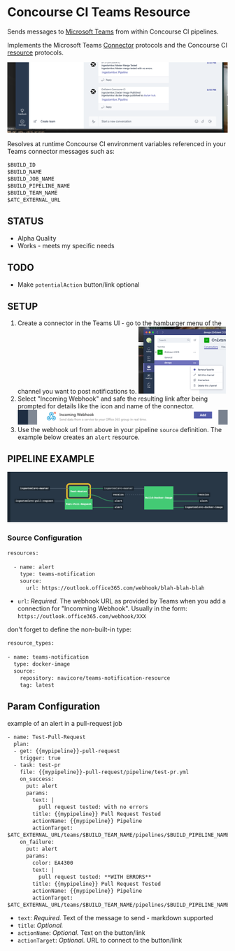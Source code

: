 # Concourse CI Teams Resource

Sends messages to [Microsoft Teams](https://teams.microsoft.com) from within Concourse CI
pipelines.

Implements the Microsoft Teams [Connector](https://dev.outlook.com/Connectors/Reference) protocols and
the Concourse CI [resource](https://concourse.ci/implementing-resources.html) protocols.

![teams](images/teams2.png)

Resolves at runtime Concourse CI environment variables referenced in your Teams
connector messages such as:

```
$BUILD_ID
$BUILD_NAME
$BUILD_JOB_NAME
$BUILD_PIPELINE_NAME
$BUILD_TEAM_NAME
$ATC_EXTERNAL_URL
```

## STATUS

* Alpha Quality
* Works - meets my specific needs

## TODO

* Make `potentialAction` button/link optional

## SETUP

1. Create a connector in the Teams UI - go to the hamburger menu of the channel you want to post
notifications to.
![connector](images/connector.png)
2. Select "Incoming Webhook" and safe the resulting link after being prompted for details like the icon and name
of the connector.
![webhook](images/webhook.png)
3. Use the webhook url from above in your pipeline `source` definition.  The example below creates an `alert` resource.

## PIPELINE EXAMPLE

![pipeline](images/pipeline.png)

### Source Configuration

```
resources:

  - name: alert
    type: teams-notification
    source:
      url: https://outlook.office365.com/webhook/blah-blah-blah
```
* `url`: *Required.* The webhook URL as provided by Teams when you add a
connection for "Incomming Webhook". Usually in the
form: `https://outlook.office365.com/webhook/XXX`

don't forget to define the non-built-in type:

```
resource_types:

- name: teams-notification
  type: docker-image
  source:
    repository: navicore/teams-notification-resource
    tag: latest
```

## Param Configuration

example of an alert in a pull-request job
```
- name: Test-Pull-Request
  plan:
  - get: {{mypipeline}}-pull-request
    trigger: true
  - task: test-pr
    file: {{mypipeline}}-pull-request/pipeline/test-pr.yml
    on_success:
      put: alert
      params:
        text: |
          pull request tested: with no errors
        title: {{mypipeline}} Pull Request Tested
        actionName: {{mypipeline}} Pipeline
        actionTarget: $ATC_EXTERNAL_URL/teams/$BUILD_TEAM_NAME/pipelines/$BUILD_PIPELINE_NAME/jobs/$BUILD_JOB_NAME/builds/$BUILD_NAME
    on_failure:
      put: alert
      params:
        color: EA4300
        text: |
          pull request tested: **WITH ERRORS**
        title: {{mypipeline}} Pull Request Tested
        actionName: {{mypipeline}} Pipeline
        actionTarget: $ATC_EXTERNAL_URL/teams/$BUILD_TEAM_NAME/pipelines/$BUILD_PIPELINE_NAME/jobs/$BUILD_JOB_NAME/builds/$BUILD_NAME
```

* `text`: *Required.* Text of the message to send - markdown supported
* `title`: *Optional.*
* `actionName`: *Optional.* Text on the button/link
* `actionTarget`: *Optional.* URL to connect to the button/link

